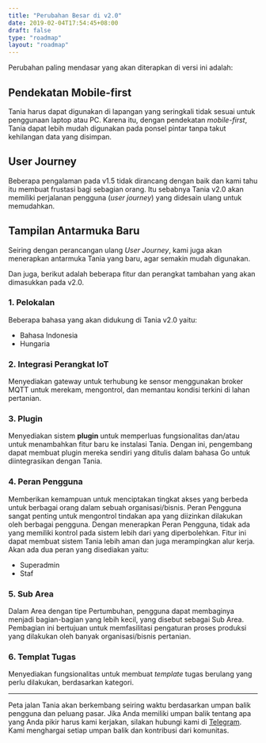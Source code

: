 ```yaml
---
title: "Perubahan Besar di v2.0"
date: 2019-02-04T17:54:45+08:00
draft: false
type: "roadmap"
layout: "roadmap"
---
```


Perubahan paling mendasar yang akan diterapkan di versi ini adalah:

## **Pendekatan Mobile-first**

Tania harus dapat digunakan di lapangan yang seringkali tidak sesuai untuk penggunaan laptop atau PC. Karena itu, dengan pendekatan *mobile-first*, Tania dapat lebih mudah digunakan pada ponsel pintar tanpa takut kehilangan data yang disimpan.

## **User Journey**

Beberapa pengalaman pada v1.5 tidak dirancang dengan baik dan kami tahu itu membuat frustasi bagi sebagian orang. Itu sebabnya Tania v2.0 akan memiliki perjalanan pengguna (*user journey*) yang didesain ulang untuk memudahkan.

## **Tampilan Antarmuka Baru**

Seiring dengan perancangan ulang *User Journey*, kami juga akan menerapkan antarmuka Tania yang baru, agar semakin mudah digunakan.

Dan juga, berikut adalah beberapa fitur dan perangkat tambahan yang akan dimasukkan pada v2.0.

### **1. Pelokalan**

Beberapa bahasa yang akan didukung di Tania v2.0 yaitu:

* Bahasa Indonesia
* Hungaria

### **2. Integrasi Perangkat IoT**

Menyediakan gateway untuk terhubung ke sensor menggunakan broker MQTT untuk merekam, mengontrol, dan memantau kondisi terkini di lahan pertanian.

### **3. Plugin**

Menyediakan sistem **plugin** untuk memperluas fungsionalitas dan/atau untuk menambahkan fitur baru ke instalasi Tania. Dengan ini, pengembang dapat membuat plugin mereka sendiri yang ditulis dalam bahasa Go untuk diintegrasikan dengan Tania.

### **4. Peran Pengguna**

Memberikan kemampuan untuk menciptakan tingkat akses yang berbeda untuk berbagai orang dalam sebuah organisasi/bisnis. Peran Pengguna sangat penting untuk mengontrol tindakan apa yang diizinkan dilakukan oleh berbagai pengguna. Dengan menerapkan Peran Pengguna, tidak ada yang memiliki kontrol pada sistem lebih dari yang diperbolehkan. Fitur ini dapat membuat sistem Tania lebih aman dan juga merampingkan alur kerja. Akan ada dua peran yang disediakan yaitu:

* Superadmin
* Staf

### **5. Sub Area**

Dalam Area dengan tipe Pertumbuhan, pengguna dapat membaginya menjadi bagian-bagian yang lebih kecil, yang disebut sebagai Sub Area. Pembagian ini bertujuan untuk memfasilitasi pengaturan proses produksi yang dilakukan oleh banyak organisasi/bisnis pertanian.

### **6. Templat Tugas**

Menyediakan fungsionalitas untuk membuat *template* tugas berulang yang perlu dilakukan, berdasarkan kategori. 

<hr/>

Peta jalan Tania akan berkembang seiring waktu berdasarkan umpan balik pengguna dan peluang pasar. Jika Anda memiliki umpan balik tentang apa yang Anda pikir harus kami kerjakan, silakan hubungi kami di [Telegram](https://t.me/usetania). Kami menghargai setiap umpan balik dan kontribusi dari komunitas.

